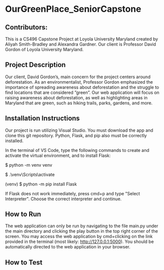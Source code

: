 # OurGreenPlace_SeniorCapstone

## Contributors: 
This is a CS496 Capstone Project at Loyola University Maryland created by Aliyah Smith-Bradley and Alexandra Gardner. Our client is Professor David Gordon of Loyola University Maryland.

## Project Description
Our client, David Gordon’s, main concern for the project centers around deforestation. As an environmentalist, Professor Gordon emphasized the importance of spreading awareness about deforestation and
the struggle to find locations that are considered ”green”. Our web application will focus on raising
awareness about deforestation, as well as highlighting areas in Maryland that are green, such as hiking trails,
parks, gardens, and more.

## Installation Instructions
Our project is run utilizing Visual Studio. You must download the app and clone this git repository. Python, Flask, and pip also must be correctly installed.   

In the terminal of VS Code, type the following commands to create and activate the virtual environment, and to install Flask: 

$ python -m venv venv

$ .\venv\Scripts\activate

(venv) $ python -m pip install Flask 

If Flask does not work immediately, press cmd+p and type "Select Interpreter". Choose the correct interpreter and continue. 

## How to Run
The web application can only be run by navigating to the file main.py under the main directory and clicking the play button in the top right corner of the screen. You may access the web application by cmd+clicking on the link provided in the terminal (most likely: http://127.0.0.1:5000). You should be automatically directed to the web application in your browser.    

## How to Test

